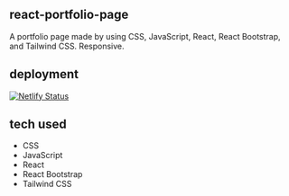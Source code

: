 ## react-portfolio-page

A portfolio page made by using CSS, JavaScript, React, React Bootstrap, and Tailwind CSS. Responsive.

## deployment

[![Netlify Status](https://api.netlify.com/api/v1/badges/68ecee4a-eb13-4111-acf9-ff9db799b1f0/deploy-status)](https://app.netlify.com/sites/victoriavavulina/deploys)

## tech used

- CSS
- JavaScript
- React
- React Bootstrap
- Tailwind CSS
